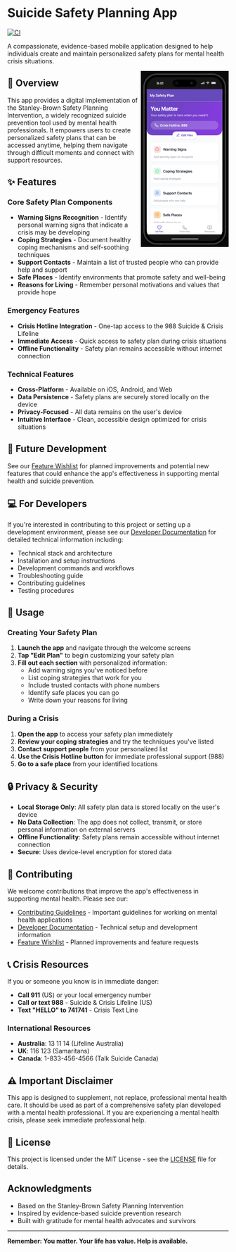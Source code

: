 # Suicide Safety Planning App

[![CI](https://github.com/ck37/suicide-safety-planning-app/actions/workflows/ci.yml/badge.svg)](https://github.com/ck37/suicide-safety-planning-app/actions/workflows/ci.yml)

A compassionate, evidence-based mobile application designed to help individuals create and maintain personalized safety plans for mental health crisis situations.

<img src="assets/images/app-screenshot.png" alt="App Screenshot" width="200" align="right" />

## 🌟 Overview

This app provides a digital implementation of the Stanley-Brown Safety Planning Intervention, a widely recognized suicide prevention tool used by mental health professionals. It empowers users to create personalized safety plans that can be accessed anytime, helping them navigate through difficult moments and connect with support resources.

## ✨ Features

### Core Safety Plan Components
- **Warning Signs Recognition** - Identify personal warning signs that indicate a crisis may be developing
- **Coping Strategies** - Document healthy coping mechanisms and self-soothing techniques
- **Support Contacts** - Maintain a list of trusted people who can provide help and support
- **Safe Places** - Identify environments that promote safety and well-being
- **Reasons for Living** - Remember personal motivations and values that provide hope

### Emergency Features
- **Crisis Hotline Integration** - One-tap access to the 988 Suicide & Crisis Lifeline
- **Immediate Access** - Quick access to safety plan during crisis situations
- **Offline Functionality** - Safety plan remains accessible without internet connection

### Technical Features
- **Cross-Platform** - Available on iOS, Android, and Web
- **Data Persistence** - Safety plans are securely stored locally on the device
- **Privacy-Focused** - All data remains on the user's device
- **Intuitive Interface** - Clean, accessible design optimized for crisis situations

## 🚀 Future Development

See our [Feature Wishlist](FEATURE_WISHLIST.md) for planned improvements and potential new features that could enhance the app's effectiveness in supporting mental health and suicide prevention.

## 💻 For Developers

If you're interested in contributing to this project or setting up a development environment, please see our [Developer Documentation](DEVELOPERS.md) for detailed technical information including:

- Technical stack and architecture
- Installation and setup instructions
- Development commands and workflows
- Troubleshooting guide
- Contributing guidelines
- Testing procedures

## 📱 Usage

### Creating Your Safety Plan

1. **Launch the app** and navigate through the welcome screens
2. **Tap "Edit Plan"** to begin customizing your safety plan
3. **Fill out each section** with personalized information:
   - Add warning signs you've noticed before
   - List coping strategies that work for you
   - Include trusted contacts with phone numbers
   - Identify safe places you can go
   - Write down your reasons for living

### During a Crisis

1. **Open the app** to access your safety plan immediately
2. **Review your coping strategies** and try the techniques you've listed
3. **Contact support people** from your personalized list
4. **Use the Crisis Hotline button** for immediate professional support (988)
5. **Go to a safe place** from your identified locations


## 🔒 Privacy & Security

- **Local Storage Only**: All safety plan data is stored locally on the user's device
- **No Data Collection**: The app does not collect, transmit, or store personal information on external servers
- **Offline Functionality**: Safety plans remain accessible without internet connection
- **Secure**: Uses device-level encryption for stored data

## 🤝 Contributing

We welcome contributions that improve the app's effectiveness in supporting mental health. Please see our:

- [Contributing Guidelines](CONTRIBUTORS.md) - Important guidelines for working on mental health applications
- [Developer Documentation](DEVELOPERS.md) - Technical setup and development information
- [Feature Wishlist](FEATURE_WISHLIST.md) - Planned improvements and feature requests

## 📞 Crisis Resources

If you or someone you know is in immediate danger:

- **Call 911** (US) or your local emergency number
- **Call or text 988** - Suicide & Crisis Lifeline (US)
- **Text "HELLO" to 741741** - Crisis Text Line

### International Resources

- **Australia**: 13 11 14 (Lifeline Australia)
- **UK**: 116 123 (Samaritans)
- **Canada**: 1-833-456-4566 (Talk Suicide Canada)

## ⚠️ Important Disclaimer

This app is designed to supplement, not replace, professional mental health care. It should be used as part of a comprehensive safety plan developed with a mental health professional. If you are experiencing a mental health crisis, please seek immediate professional help.

## 📄 License

This project is licensed under the MIT License - see the [LICENSE](LICENSE) file for details.

##  Acknowledgments

- Based on the Stanley-Brown Safety Planning Intervention
- Inspired by evidence-based suicide prevention research
- Built with gratitude for mental health advocates and survivors

---

**Remember: You matter. Your life has value. Help is available.**
